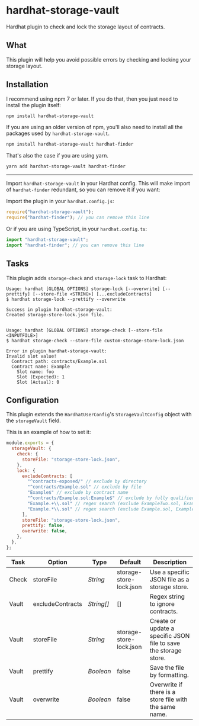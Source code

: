 # hardhat-storage-vault

Hardhat plugin to check and lock the storage layout of contracts.

## What

This plugin will help you avoid possible errors by checking and locking your storage layout.

## Installation

I recommend using npm 7 or later. If you do that, then you just need to install the plugin itself:

```bash
npm install hardhat-storage-vault
```

If you are using an older version of npm, you'll also need to install all the packages used by `hardhat-storage-vault`.

```bash
npm install hardhat-storage-vault hardhat-finder
```

That's also the case if you are using yarn.

```bash
yarn add hardhat-storage-vault hardhat-finder
```

---

Import `hardhat-storage-vault` in your Hardhat config. This will make import of `hardhat-finder` redundant, so you can remove it if you want:

Import the plugin in your `hardhat.config.js`:

```js
require("hardhat-storage-vault");
require("hardhat-finder"); // you can remove this line
```

Or if you are using TypeScript, in your `hardhat.config.ts`:

```ts
import "hardhat-storage-vault";
import "hardhat-finder"; // you can remove this line
```

## Tasks

This plugin adds `storage-check` and `storage-lock` task to Hardhat:

```
Usage: hardhat [GLOBAL OPTIONS] storage-lock [--overwrite] [--prettify] [--store-file <STRING>] [...excludeContracts]
$ hardhat storage-lock --prettify --overwrite

Success in plugin hardhat-storage-vault:
Created storage-store-lock.json file.


Usage: hardhat [GLOBAL OPTIONS] storage-check [--store-file <INPUTFILE>]
$ hardhat storage-check --store-file custom-storage-store-lock.json

Error in plugin hardhat-storage-vault:
Invalid slot value!
  Contract path: contracts/Example.sol
  Contract name: Example
    Slot name: foo
    Slot (Expected): 1
    Slot (Actual): 0
```

## Configuration

This plugin extends the `HardhatUserConfig`'s `StorageVaultConfig` object with the `storageVault` field.

This is an example of how to set it:

```js
module.exports = {
  storageVault: {
    check: {
      storeFile: "storage-store-lock.json",
    },
    lock: {
      excludeContracts: [
        "^contracts-exposed/" // exclude by directory
        "^contracts/Example.sol" // exclude by file
        "Example$" // exclude by contract name
        "^contracts/Example.sol:Example$" // exclude by fully qualified name
        "Example.+\\.sol" // regex search (exclude ExampleTwo.sol, ExampleThree.sol but not Example.sol)
        "Example.*\\.sol" // regex search (exclude Example.sol, ExampleTwo.sol, ExampleThree.sol)
      ],
      storeFile: "storage-store-lock.json",
      prettify: false,
      overwrite: false,
    },
  },
};
```

| Task  | Option           | Type       | Default                 | Description                                                      |
| ----- | ---------------- | ---------- | ----------------------- | ---------------------------------------------------------------- |
| Check | storeFile        | _String_   | storage-store-lock.json | Use a specific JSON file as a storage store.                     |
| Vault | excludeContracts | _String[]_ | []                      | Regex string to ignore contracts.                                |
| Vault | storeFile        | _String_   | storage-store-lock.json | Create or update a specific JSON file to save the storage store. |
| Vault | prettify         | _Boolean_  | false                   | Save the file by formatting.                                     |
| Vault | overwrite        | _Boolean_  | false                   | Overwrite if there is a store file with the same name.           |
